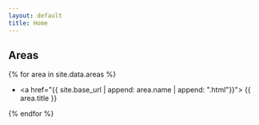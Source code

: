 ```yaml
---
layout: default
title: Home
---
```


## Areas

{% for area in site.data.areas %}

- <a href="{{ site.base_url | append: area.name | append: ".html"}}"> {{ area.title }} </a>

{% endfor %}

